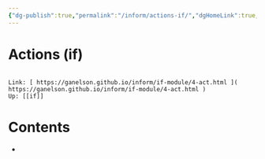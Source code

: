 ```yaml
---
{"dg-publish":true,"permalink":"/inform/actions-if/","dgHomeLink":true,"dgPassFrontmatter":false}
---
```


# Actions (if)
```ad-info

Link: [ https://ganelson.github.io/inform/if-module/4-act.html ]( https://ganelson.github.io/inform/if-module/4-act.html )
Up: [[if]]
```

# Contents
- 